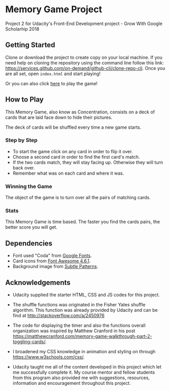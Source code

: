 # Memory Game Project

Project 2 for Udacity's Front-End Development project - Grow With Google Scholarhip 2018

## Getting Started

Clone or download the project to create copy on your local machine. If you need help on cloning the repository using the command line follow this link: https://services.github.com/on-demand/github-cli/clone-repo-cli. Once you are all set, open `index.html` and start playing!

Or you can also click [here](https://lseljak92.github.io/memory-game/) to play the game!

## How to Play

This Memory Game, also know as Concentration, consists on a deck of cards that are laid face down to hide their pictures.

The deck of cards will be shuffled every time a new game starts.

### Step by Step

* To start the game click on any card in order to flip it over.
* Choose a second card in order to find the first card's match.
* If the two cards match, they will stay facing up. Otherwise they will turn back over.
* Remember what was on each card and where it was.

### Winning the Game

The object of the game is to turn over all the pairs of matching cards.

### Stats

This Memory Game is time based. The faster you find the cards pairs, the better score you will get.

## Dependencies

* Font used "Coda" from [Google Fonts](https://fonts.googleapis.com/css?family=Coda).
* Card icons from [Font Awesome 4.6.1](https://maxcdn.bootstrapcdn.com/font-awesome/4.6.1/css/font-awesome.min.css).
* Background image from [Subtle Patterns](https://www.toptal.com/designers/subtlepatterns/geometry-2/).


## Acknowledgements

* Udacity supplied the starter HTML, CSS and JS codes for this project.

* The shuffle functions was originated in the Fisher Yates shuffle algorithm. This function was already provided by Udacity and can be find at http://stackoverflow.com/a/2450976

* The code for displaying the timer and also the functions overall organization was inspired by Matthew Cranford in his post https://matthewcranford.com/memory-game-walkthrough-part-2-toggling-cards/.

* I broadened my CSS knowledge in animation and styling on through https://www.w3schools.com/css/.

* Udacity taught me all of the content developed in this project which let me successfully complete it. My course mentor and fellow students from this program also provided me with suggestions, resources, information and encouragement throughout this project.
